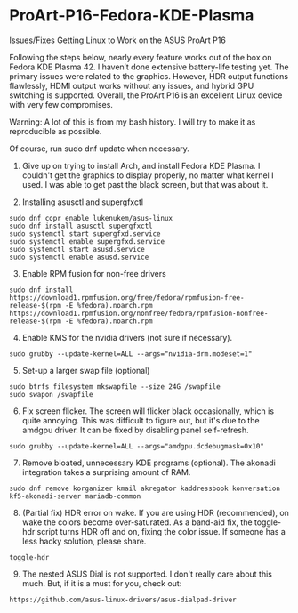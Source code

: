 # ProArt-P16-Fedora-KDE-Plasma
Issues/Fixes Getting Linux to Work on the ASUS ProArt P16

Following the steps below, nearly every feature works out of the box on Fedora KDE Plasma 42. I haven’t done extensive battery-life testing yet. The primary issues were related to the graphics. However, HDR output functions flawlessly, HDMI output works without any issues, and hybrid GPU switching is supported. Overall, the ProArt P16 is an excellent Linux device with very few compromises.

Warning: A lot of this is from my bash history. I will try to make it as reproducible as possible.

Of course, run sudo dnf update when necessary.

1. Give up on trying to install Arch, and install Fedora KDE Plasma. I couldn't get the graphics to display properly, no matter what kernel I used. I was able to get past the black screen, but that was about it.
  

2. Installing asusctl and supergfxctl

```
sudo dnf copr enable lukenukem/asus-linux
sudo dnf install asusctl supergfxctl
sudo systemctl start supergfxd.service 
sudo systemctl enable supergfxd.service
sudo systemctl start asusd.service 
sudo systemctl enable asusd.service
```

3. Enable RPM fusion for non-free drivers

```
sudo dnf install https://download1.rpmfusion.org/free/fedora/rpmfusion-free-release-$(rpm -E %fedora).noarch.rpm   https://download1.rpmfusion.org/nonfree/fedora/rpmfusion-nonfree-release-$(rpm -E %fedora).noarch.rpm
```

4. Enable KMS for the nvidia drivers (not sure if necessary).

```
sudo grubby --update-kernel=ALL --args="nvidia-drm.modeset=1"
```

5. Set-up a larger swap file (optional)

```
sudo btrfs filesystem mkswapfile --size 24G /swapfile
sudo swapon /swapfile
```

6. Fix screen flicker. The screen will flicker black occasionally, which is quite annoying. This was difficult to figure out, but it's due to the amdgpu driver. It can be fixed by disabling panel self-refresh.
```
sudo grubby --update-kernel=ALL --args="amdgpu.dcdebugmask=0x10"
```

7. Remove bloated, unnecessary KDE programs (optional). The akonadi integration takes a surprising amount of RAM.

```
sudo dnf remove korganizer kmail akregator kaddressbook konversation kf5-akonadi-server mariadb-common
```

8. (Partial fix) HDR error on wake. If you are using HDR (recommended), on wake the colors become over-saturated. As a band-aid fix, the toggle-hdr script turns HDR off and on, fixing the color issue. If someone has a less hacky solution, please share.

```
toggle-hdr
```

9. The nested ASUS Dial is not supported. I don't really care about this much. But, if it is a must for you, check out:

```
https://github.com/asus-linux-drivers/asus-dialpad-driver
```
